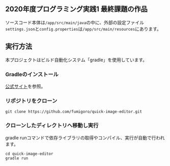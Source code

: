 ## 2020年度プログラミング実践1 最終課題の作品

ソースコード本体は```/app/src/main/java```の中に、外部の設定ファイル```settings.json```と```config.properties```は```/app/src/main/resources```にあります。

## 実行方法
本プロジェクトはビルド自動化システム「gradle」を使用しています。

### Gradleのインストール
[公式サイト](https://gradle.org/install/)を参照。

### リポジトリをクローン

```
git clone https://github.com/fumigoro/quick-image-editor.git
```

### クローンしたディレクトリへ移動し実行
gradle runコマンドで依存ライブラリの取得やコンパイル、実行が自動で行われます。
```
cd quick-image-editor
gradle run
```
